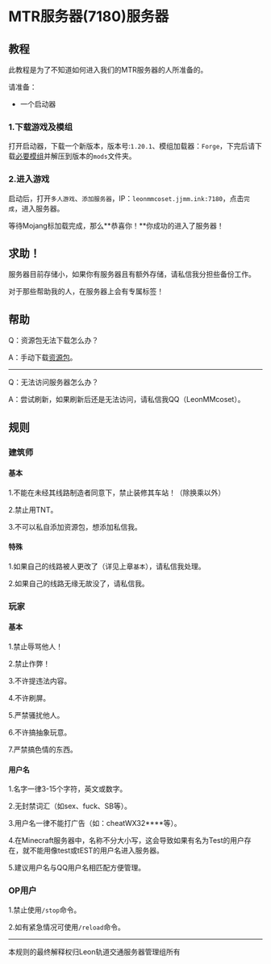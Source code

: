 # MTR服务器(7180)服务器
## 教程
此教程是为了不知道如何进入我们的MTR服务器的人所准备的。

请准备：

- 一个启动器

### 1.下载游戏及模组
打开启动器，下载一个新版本，版本号:`1.20.1`、模组加载器：`Forge`，下完后请下载[必要模组](https://modserverresorcepack.netlify.app/mod.zip)并解压到版本的`mods`文件夹。
### 2.进入游戏
启动后，打开`多人游戏`、`添加服务器`，IP：`leonmmcoset.jjmm.ink:7180`，点击`完成`，进入服务器。

等待Mojang标加载完成，那么**恭喜你！**你成功的进入了服务器！

## 求助！
服务器目前存储小，如果你有服务器且有额外存储，请私信我分担些备份工作。

对于那些帮助我的人，在服务器上会有专属标签！

## 帮助
Q：资源包无法下载怎么办？

A：手动下载[资源包](https://modserverresorcepack.netlify.app/gbt.zip)。

---

Q：无法访问服务器怎么办？

A：尝试刷新，如果刷新后还是无法访问，请私信我QQ（LeonMMcoset）。

## 规则
### 建筑师
#### 基本
1.不能在未经其线路制造者同意下，禁止装修其车站！（除换乘以外）

2.禁止用TNT。

3.不可以私自添加资源包，想添加私信我。

#### 特殊
1.如果自己的线路被人更改了（详见上章`基本`），请私信我处理。

2.如果自己的线路无缘无故没了，请私信我。

### 玩家
#### 基本
1.禁止辱骂他人！

2.禁止作弊！

3.不许提违法内容。

4.不许刷屏。

5.严禁骚扰他人。

6.不许搞抽象玩意。

7.严禁搞色情的东西。

#### 用户名
1.名字一律3-15个字符，英文或数字。

2.无封禁词汇（如sex、fuck、SB等）。

3.用户名一律不能打广告（如：cheatWX32****等）。

4.在Minecraft服务器中，名称不分大小写，这会导致如果有名为Test的用户存在，就不能用像test或tEST的用户名进入服务器。

5.建议用户名与QQ用户名相匹配方便管理。

### OP用户
1.禁止使用`/stop`命令。

2.如有紧急情况可使用`/reload`命令。

---

本规则的最终解释权归Leon轨道交通服务器管理组所有